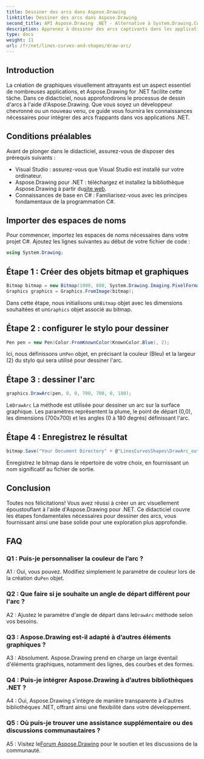 ```yaml
---
title: Dessiner des arcs dans Aspose.Drawing
linktitle: Dessiner des arcs dans Aspose.Drawing
second_title: API Aspose.Drawing .NET - Alternative à System.Drawing.Common
description: Apprenez à dessiner des arcs captivants dans les applications .NET à l'aide d'Aspose.Drawing. Suivez notre guide étape par étape pour des résultats visuels époustouflants.
type: docs
weight: 11
url: /fr/net/lines-curves-and-shapes/draw-arc/
---
```

## Introduction

La création de graphiques visuellement attrayants est un aspect essentiel de nombreuses applications, et Aspose.Drawing for .NET facilite cette tâche. Dans ce didacticiel, nous approfondirons le processus de dessin d'arcs à l'aide d'Aspose.Drawing. Que vous soyez un développeur chevronné ou un nouveau venu, ce guide vous fournira les connaissances nécessaires pour intégrer des arcs frappants dans vos applications .NET.

## Conditions préalables

Avant de plonger dans le didacticiel, assurez-vous de disposer des prérequis suivants :

- Visual Studio : assurez-vous que Visual Studio est installé sur votre ordinateur.
-  Aspose.Drawing pour .NET : téléchargez et installez la bibliothèque Aspose.Drawing à partir du[site web](https://releases.aspose.com/drawing/net/).
- Connaissances de base en C# : Familiarisez-vous avec les principes fondamentaux de la programmation C#.

## Importer des espaces de noms

Pour commencer, importez les espaces de noms nécessaires dans votre projet C#. Ajoutez les lignes suivantes au début de votre fichier de code :

```csharp
using System.Drawing;
```

## Étape 1 : Créer des objets bitmap et graphiques

```csharp
Bitmap bitmap = new Bitmap(1000, 800, System.Drawing.Imaging.PixelFormat.Format32bppPArgb);
Graphics graphics = Graphics.FromImage(bitmap);
```

 Dans cette étape, nous initialisons un`Bitmap` objet avec les dimensions souhaitées et un`Graphics` objet associé au bitmap.

## Étape 2 : configurer le stylo pour dessiner

```csharp
Pen pen = new Pen(Color.FromKnownColor(KnownColor.Blue), 2);
```

 Ici, nous définissons un`Pen` objet, en précisant la couleur (Bleu) et la largeur (2) du stylo qui sera utilisé pour dessiner l'arc.

## Étape 3 : dessiner l'arc

```csharp
graphics.DrawArc(pen, 0, 0, 700, 700, 0, 180);
```

 Le`DrawArc` La méthode est utilisée pour dessiner un arc sur la surface graphique. Les paramètres représentent la plume, le point de départ (0,0), les dimensions (700x700) et les angles (0 à 180 degrés) définissant l'arc.

## Étape 4 : Enregistrez le résultat

```csharp
bitmap.Save("Your Document Directory" + @"LinesCurvesShapes\DrawArc_out.png");
```

Enregistrez le bitmap dans le répertoire de votre choix, en fournissant un nom significatif au fichier de sortie.

## Conclusion

Toutes nos félicitations! Vous avez réussi à créer un arc visuellement époustouflant à l'aide d'Aspose.Drawing pour .NET. Ce didacticiel couvre les étapes fondamentales nécessaires pour dessiner des arcs, vous fournissant ainsi une base solide pour une exploration plus approfondie.

## FAQ

### Q1 : Puis-je personnaliser la couleur de l’arc ?

 A1 : Oui, vous pouvez. Modifiez simplement le paramètre de couleur lors de la création du`Pen` objet.

### Q2 : Que faire si je souhaite un angle de départ différent pour l'arc ?

 A2 : Ajustez le paramètre d'angle de départ dans le`DrawArc` méthode selon vos besoins.

### Q3 : Aspose.Drawing est-il adapté à d’autres éléments graphiques ?

A3 : Absolument. Aspose.Drawing prend en charge un large éventail d'éléments graphiques, notamment des lignes, des courbes et des formes.

### Q4 : Puis-je intégrer Aspose.Drawing à d’autres bibliothèques .NET ?

A4 : Oui, Aspose.Drawing s'intègre de manière transparente à d'autres bibliothèques .NET, offrant ainsi une flexibilité dans votre développement.

### Q5 : Où puis-je trouver une assistance supplémentaire ou des discussions communautaires ?

 A5 : Visitez le[Forum Aspose.Drawing](https://forum.aspose.com/c/diagram/17) pour le soutien et les discussions de la communauté.